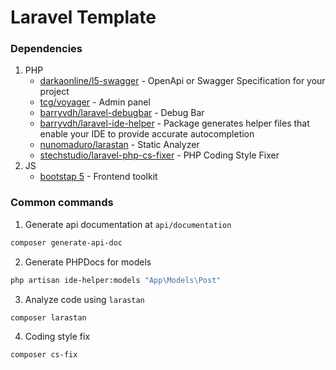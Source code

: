 # Laravel Template

### Dependencies
1. PHP
    - [darkaonline/l5-swagger](https://github.com/DarkaOnLine/L5-Swagger) - OpenApi or Swagger Specification for your project
    - [tcg/voyager](https://voyager.devdojo.com/) - Admin panel
    - [barryvdh/laravel-debugbar](https://github.com/barryvdh/laravel-debugbar) - Debug Bar
    - [barryvdh/laravel-ide-helper](https://github.com/barryvdh/laravel-ide-helper) - Package generates helper files that enable your IDE to provide accurate autocompletion
    - [nunomaduro/larastan](https://github.com/nunomaduro/larastan) - Static Analyzer
    - [stechstudio/laravel-php-cs-fixer](https://github.com/stechstudio/Laravel-PHP-CS-Fixer) - PHP Coding Style Fixer
2. JS
    - [bootstap 5](https://getbootstrap.com/) - Frontend toolkit

### Common commands
1. Generate api documentation at `api/documentation`
```bash
composer generate-api-doc
```
2. Generate PHPDocs for models
```bash
php artisan ide-helper:models "App\Models\Post"
```
3. Analyze code using `larastan`
```bash
composer larastan
```
4. Coding style fix 
```bash
composer cs-fix
```
